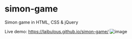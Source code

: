# simon-game
Simon game in HTML, CSS &amp; jQuery

Live demo: https://laibulous.github.io/simon-game/
![image](https://github.com/user-attachments/assets/6f15375c-8da9-48d2-b55c-79bd01ca854e)

